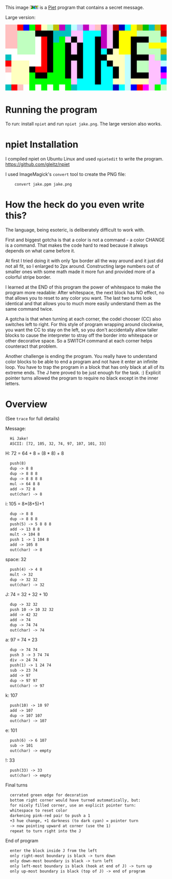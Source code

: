 This image ![Hi, Jake!](jake.png) is a [Piet](https://www.dangermouse.net/esoteric/piet.html) program that contains a secret message.

Large version:

![Hi, Jake!](jake540.png)

# Running the program

To run: install `npiet` and run `npiet jake.png`. The large version also works.

# npiet Installation

I compiled npiet on Ubuntu Linux and used `npietedit` to write the program.
https://github.com/gleitz/npiet

I used ImageMagick's `convert` tool to create the PNG file:

        convert jake.ppm jake.png

# How the heck do you even write this?

The language, being esoteric, is deliberately difficult to work with.

First and biggest gotcha is that a color is not a command - a color CHANGE is a command.
That makes the code hard to read because it always depends on what came before it.

At first I tried doing it with only 1px border all the way around and it just did not all fit, so I enlarged to 2px around.
Constructing large numbers out of smaller ones with some math made it more fun and provided more of a colorful stripe border.

I learned at the END of this program the power of whitespace to make the program more readable:
After whitespace, the next block has NO effect, no that allows you to reset to any color you want.
The last two turns look identical and that allows you to much more easily understand them as the same command twice.

A gotcha is that when turning at each corner, the codel chooser (CC) also switches left to right.
For this style of program wrapping around clockwise, you want the CC to stay on the left,
so you don't accidentally allow taller blocks to cause the interpreter to stray off the border
into whitespace or other decorative space. So a SWITCH command at each corner helps counteract that problem.

Another challenge is ending the program.
You really have to understand color blocks to be able to end a program and not have it enter an infinite loop.
You have to trap the program in a block that has only black at all of its extreme ends.
The J here proved to be just enough for the task. :)
Explicit pointer turns allowed the program to require no black except in the inner letters.

# Overview

(See `trace` for full details)

Message:

      Hi Jake!
      ASCII: [72, 105, 32, 74, 97, 107, 101, 33]

H: 72 = 64 + 8 = (8 * 8) + 8

      push(8)
      dup -> 8 8
      dup -> 8 8 8
      dup -> 8 8 8 8
      mul -> 64 8 8
      add -> 72 8
      out(char) -> 8

i: 105 = 8*(8+5)+1

      dup -> 8 8
      dup -> 8 8 8
      push(5) -> 5 8 8 8
      add -> 13 8 8
      mult -> 104 8
      push 1 -> 1 104 8
      add -> 105 8
      out(char) -> 8

space: 32

      push(4) -> 4 8
      mult -> 32
      dup -> 32 32
      out(char) -> 32

J: 74 = 32 + 32 + 10

      dup -> 32 32
      push 10 -> 10 32 32
      add -> 42 32
      add -> 74
      dup -> 74 74
      out(char) -> 74

a: 97 = 74 + 23

      dup -> 74 74
      push 3 -> 3 74 74
      div -> 24 74
      push(1) -> 1 24 74
      sub -> 23 74
      add -> 97
      dup -> 97 97
      out(char) -> 97

k: 107

      push(10) -> 10 97
      add -> 107
      dup -> 107 107
      out(char) -> 107

e: 101

      push(6) -> 6 107
      sub -> 101
      out(char) -> empty

!: 33

      push(33) -> 33
      out(char) -> empty

Final turns

      cerrated green edge for decoration
      bottom right corner would have turned automatically, but:
      for nicely filled corner, use an explicit pointer turn:
      whitespace to reset color
      darkening pink-red pair to push a 1
      +3 hue change, +1 darkness (to dark cyan) = pointer turn
      -> now pointing upward at corner (use the 1)
      repeat to turn right into the J

End of program

      enter the block inside J from the left
      only right-most boundary is black -> turn down
      only down-most boundary is black -> turn left
      only left-most boundary is black (hook at end of J) -> turn up
      only up-most boundary is black (top of J) -> end of program
